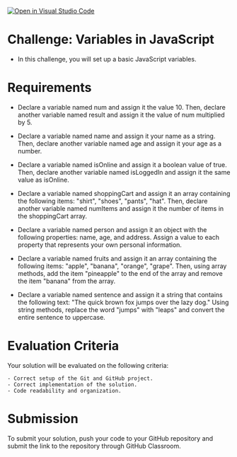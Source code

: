 [![Open in Visual Studio Code](https://classroom.github.com/assets/open-in-vscode-c66648af7eb3fe8bc4f294546bfd86ef473780cde1dea487d3c4ff354943c9ae.svg)](https://classroom.github.com/online_ide?assignment_repo_id=10196506&assignment_repo_type=AssignmentRepo)
# Challenge: Variables in JavaScript

- In this challenge, you will set up a basic JavaScript variables.

# Requirements

   - Declare a variable named num and assign it the value 10. Then, declare another variable named result and assign it the value of num multiplied by 5.

   - Declare a variable named name and assign it your name as a string. Then, declare another variable named age and assign it your age as a number.

   - Declare a variable named isOnline and assign it a boolean value of true. Then, declare another variable named isLoggedIn and assign it the same value as isOnline.

   - Declare a variable named shoppingCart and assign it an array containing the following items: "shirt", "shoes", "pants", "hat". Then, declare another variable named numItems and assign it the number of items in the shoppingCart array.

   - Declare a variable named person and assign it an object with the following properties: name, age, and address. Assign a value to each property that represents your own personal information.

   - Declare a variable named fruits and assign it an array containing the following items: "apple", "banana", "orange", "grape". Then, using array methods, add the item "pineapple" to the end of the array and remove the item "banana" from the array.

   - Declare a variable named sentence and assign it a string that contains the following text: "The quick brown fox jumps over the lazy dog." Using string methods, replace the word "jumps" with "leaps" and convert the entire sentence to uppercase.


# Evaluation Criteria

Your solution will be evaluated on the following criteria:

    - Correct setup of the Git and GitHub project.
    - Correct implementation of the solution.
    - Code readability and organization.

# Submission

To submit your solution, push your code to your GitHub repository and submit the link to the repository through GitHub Classroom.
